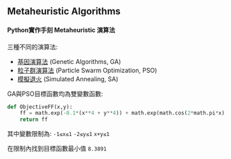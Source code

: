 ## Metaheuristic Algorithms

#### Python實作手刻 Metaheuristic 演算法

三種不同的演算法:

+ [基因演算法](./GA.ipynb "GA") (Genetic Algorithms, GA)
+ [粒子群演算法](./PSO.ipynb "PSO") (Particle Swarm Optimization, PSO)
+ [模擬退火](./SA.ipynb "SA") (Simulated Annealing, SA)

GA與PSO目標函數均為雙變數函數:
```py
def ObjectiveFF(x,y):
    ff = math.exp(-0.1*(x**4 + y**4)) + math.exp(math.cos(2*math.pi*x) +math.cos(2*math.pi*y))
    return ff
```
其中變數限制為: `-1≤x≤1` `-2≤y≤1` `x+y≤1`

在限制內找到目標函數最小值 `8.3891`

